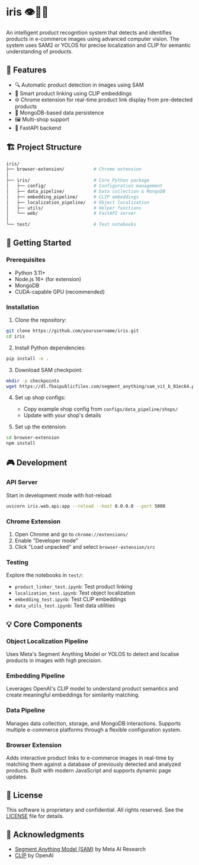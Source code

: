 # iris 👁️🌈🧠

An intelligent product recognition system that detects and identifies products in e-commerce images using advanced computer vision. The system uses SAM2 or YOLOS for precise localization and CLIP for semantic understanding of products.

## 🌟 Features

- 🔍 Automatic product detection in images using SAM
- 🎯 Smart product linking using CLIP embeddings
- 🌐 Chrome extension for real-time product link display from pre-detected products
- 💾 MongoDB-based data persistence
- 🖼️ Multi-shop support
- 🚀 FastAPI backend

## 🏗️ Project Structure

```bash
iris/
├── browser-extension/           # Chrome extension
│
├── iris/                        # Core Python package
│   ├── config/                  # Configuration management
│   ├── data_pipeline/           # Data collection & MongoDB
│   ├── embedding_pipeline/      # CLIP embeddings
│   ├── localization_pipeline/   # Object localization
│   ├── utils/                   # Helper functions
│   └── web/                     # FastAPI server
│
└── test/                        # Test notebooks
```

## 🚀 Getting Started

### Prerequisites

- Python 3.11+
- Node.js 16+ (for extension)
- MongoDB
- CUDA-capable GPU (recommended)

### Installation

1. Clone the repository:
```bash
git clone https://github.com/yourusername/iris.git
cd iris
```

2. Install Python dependencies:
```bash
pip install -e .
```

3. Download SAM checkpoint:
```bash
mkdir -p checkpoints
wget https://dl.fbaipublicfiles.com/segment_anything/sam_vit_b_01ec64.pth -P checkpoints/
```

4. Set up shop configs:
   - Copy example shop config from `configs/data_pipeline/shops/`
   - Update with your shop's details

5. Set up the extension:
```bash
cd browser-extension
npm install
```

## 🎮 Development

### API Server

Start in development mode with hot-reload:
```bash
uvicorn iris.web.api:app --reload --host 0.0.0.0 --port 5000
```

### Chrome Extension

1. Open Chrome and go to `chrome://extensions/`
2. Enable "Developer mode"
3. Click "Load unpacked" and select `browser-extension/src`

### Testing

Explore the notebooks in `test/`:
- `product_linker_test.ipynb`: Test product linking
- `localization_test.ipynb`: Test object localization
- `embedding_test.ipynb`: Test CLIP embeddings
- `data_utils_test.ipynb`: Test data utilities

## 💡 Core Components

### Object Localization Pipeline
Uses Meta's Segment Anything Model or YOLOS to detect and localise products in images with high precision.

### Embedding Pipeline
Leverages OpenAI's CLIP model to understand product semantics and create meaningful embeddings for similarity matching.

### Data Pipeline
Manages data collection, storage, and MongoDB interactions. Supports multiple e-commerce platforms through a flexible configuration system.

### Browser Extension
Adds interactive product links to e-commerce images in real-time by matching them against a database of previously detected and analyzed products. Built with modern JavaScript and supports dynamic page updates.

## 📝 License

This software is proprietary and confidential. All rights reserved. See the [LICENSE](LICENSE) file for details.

## 🙏 Acknowledgments

- [Segment Anything Model (SAM)](https://segment-anything.com/) by Meta AI Research
- [CLIP](https://openai.com/blog/clip/) by OpenAI